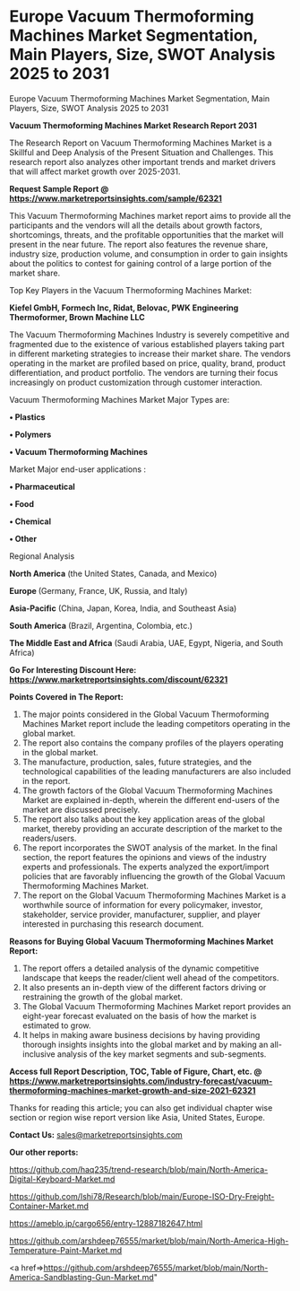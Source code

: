 # Europe Vacuum Thermoforming Machines Market Segmentation, Main Players, Size, SWOT Analysis 2025 to 2031
 Europe Vacuum Thermoforming Machines Market Segmentation, Main Players, Size, SWOT Analysis 2025 to 2031

<strong>Vacuum Thermoforming Machines Market Research Report 2031</strong>

The Research Report on Vacuum Thermoforming Machines Market is a Skillful and Deep Analysis of the Present Situation and Challenges. This research report also analyzes other important trends and market drivers that will affect market growth over 2025-2031.

<strong>Request Sample Report @ <a href=https://www.marketreportsinsights.com/sample/62321>https://www.marketreportsinsights.com/sample/62321</a></strong>

This Vacuum Thermoforming Machines market report aims to provide all the participants and the vendors will all the details about growth factors, shortcomings, threats, and the profitable opportunities that the market will present in the near future. The report also features the revenue share, industry size, production volume, and consumption in order to gain insights about the politics to contest for gaining control of a large portion of the market share.

Top Key Players in the Vacuum Thermoforming Machines Market:

<strong>Kiefel GmbH, Formech Inc, Ridat, Belovac, PWK Engineering Thermoformer, Brown Machine LLC</strong>

The Vacuum Thermoforming Machines Industry is severely competitive and fragmented due to the existence of various established players taking part in different marketing strategies to increase their market share. The vendors operating in the market are profiled based on price, quality, brand, product differentiation, and product portfolio. The vendors are turning their focus increasingly on product customization through customer interaction.

Vacuum Thermoforming Machines Market Major Types are:

<strong>• Plastics

• Polymers

• Vacuum Thermoforming Machines</strong>

Market Major end-user applications :

<strong>• Pharmaceutical

• Food

• Chemical

• Other</strong>

Regional Analysis

</u><strong><b>North America</b></strong> (the United States, Canada, and Mexico)

<strong><b>Europe </b></strong>(Germany, France, UK, Russia, and Italy)

<strong><b>Asia-Pacific</b></strong> (China, Japan, Korea, India, and Southeast Asia)

<strong><b>South America</b></strong> (Brazil, Argentina, Colombia, etc.)

<strong><b>The Middle East and Africa</b></strong> (Saudi Arabia, UAE, Egypt, Nigeria, and South Africa)

<strong>Go For Interesting Discount Here: <a href=https://www.marketreportsinsights.com/discount/62321>https://www.marketreportsinsights.com/discount/62321</a></strong>

<strong>Points Covered in The Report:</strong>
<ol>
  <li>The major points considered in the Global Vacuum Thermoforming Machines Market report include the leading competitors operating in the global market.</li>
  <li>The report also contains the company profiles of the players operating in the global market.</li>
  <li>The manufacture, production, sales, future strategies, and the technological capabilities of the leading manufacturers are also included in the report.</li>
  <li>The growth factors of the Global Vacuum Thermoforming Machines Market are explained in-depth, wherein the different end-users of the market are discussed precisely.</li>
  <li>The report also talks about the key application areas of the global market, thereby providing an accurate description of the market to the readers/users.</li>
  <li>The report incorporates the SWOT analysis of the market. In the final section, the report features the opinions and views of the industry experts and professionals. The experts analyzed the export/import policies that are favorably influencing the growth of the Global Vacuum Thermoforming Machines Market.</li>
  <li>The report on the Global Vacuum Thermoforming Machines Market is a worthwhile source of information for every policymaker, investor, stakeholder, service provider, manufacturer, supplier, and player interested in purchasing this research document.</li>
</ol>
<strong>Reasons for Buying Global Vacuum Thermoforming Machines Market Report:</strong>

<ol>
  <li>The report offers a detailed analysis of the dynamic competitive landscape that keeps the reader/client well ahead of the competitors.</li>
  <li>It also presents an in-depth view of the different factors driving or restraining the growth of the global market.</li>
  <li>The Global Vacuum Thermoforming Machines Market report provides an eight-year forecast evaluated on the basis of how the market is estimated to grow.</li>
  <li>It helps in making aware business decisions by having providing thorough insights insights into the global market and by making an all-inclusive analysis of the key market segments and sub-segments.</li>
</ol>
<strong>Access full Report Description, TOC, Table of Figure, Chart, etc. @ <a href=https://www.marketreportsinsights.com/industry-forecast/vacuum-thermoforming-machines-market-growth-and-size-2021-62321>https://www.marketreportsinsights.com/industry-forecast/vacuum-thermoforming-machines-market-growth-and-size-2021-62321</a></strong>


Thanks for reading this article; you can also get individual chapter wise section or region wise report version like Asia, United States, Europe.

<strong>Contact Us:</strong>
sales@marketreportsinsights.com

<strong>Our other reports:</strong>

<a href=https://github.com/haq235/trend-research/blob/main/North-America-Digital-Keyboard-Market.md>https://github.com/haq235/trend-research/blob/main/North-America-Digital-Keyboard-Market.md</a>

<a href=https://github.com/Ishi78/Research/blob/main/Europe-ISO-Dry-Freight-Container-Market.md>https://github.com/Ishi78/Research/blob/main/Europe-ISO-Dry-Freight-Container-Market.md</a>

<a href=https://ameblo.jp/cargo656/entry-12887182647.html>https://ameblo.jp/cargo656/entry-12887182647.html</a>

<a href=https://github.com/arshdeep76555/market/blob/main/North-America-High-Temperature-Paint-Market.md>https://github.com/arshdeep76555/market/blob/main/North-America-High-Temperature-Paint-Market.md</a>

<a href=>https://github.com/arshdeep76555/market/blob/main/North-America-Sandblasting-Gun-Market.md</a>"
